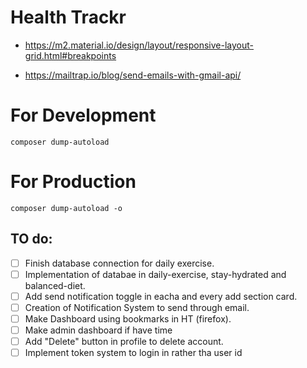 # Health Trackr

- https://m2.material.io/design/layout/responsive-layout-grid.html#breakpoints

- https://mailtrap.io/blog/send-emails-with-gmail-api/

# For Development

```shell
composer dump-autoload
```

# For Production

```shell
composer dump-autoload -o
```

## TO do:

- [ ] Finish database connection for daily exercise.
- [ ] Implementation of databae in daily-exercise, stay-hydrated and balanced-diet.
- [ ] Add send notification toggle in eacha and every add section card.
- [ ] Creation of Notification System to send through email.
- [ ] Make Dashboard using bookmarks in HT (firefox).
- [ ] Make admin dashboard if have time
- [ ] Add "Delete" button in profile to delete account.
- [ ] Implement token system to login in rather tha user id
